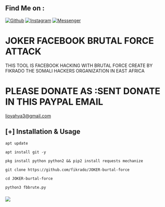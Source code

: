 ## Find Me on :
[![Github](https://img.shields.io/badge/Github-HTR--TECH-green?style=for-the-badge&logo=github)](https://github.com/fikrado)
[![Instagram](https://img.shields.io/badge/IG-%40tahmid.rayat-red?style=for-the-badge&logo=instagram)](https://www.instagram.com/mr__yahe)
[![Messenger](https://img.shields.io/badge/Chat-Messenger-blue?style=for-the-badge&logo=messenger)](https://t.me/fikrado_hacker)


# JOKER FACEBOOK BRUTAL FORCE ATTACK

THIS TOOL IS FACEBOOK HACKING WITH BRUTAL FORCE CREATE BY
FIKRADO THE SOMALI HACKERS ORGANIZATION IN EAST AFRICA

# PLEASE DONATE AS :SENT  DONATE IN THIS PAYPAL EMAIL

lioyahya3@gmail.com

## [+] Installation & Usage
```
apt update

apt install git -y

pkg install python python2 && pip2 install requests mechanize

git clone https://github.com/fikrado/JOKER-burtal-force

cd JOKER-burtal-force

python3 fbbrute.py

```
### 
<img src="/itl.cat_joker-wallpaper-4k_3130186.png (1).jpg">
